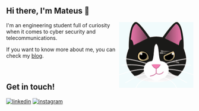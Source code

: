 ## Hi there, I'm Mateus 👋

<img align="right" alt="GIF" src="https://github.com/mfrNWV/mfrnwv/blob/main/tuxcat-animated.gif?raw=true" width="200" height="177" />

I'm an engineering student full of curiosity when it comes to cyber security and telecommunications.

If you want to know more about me, you can check my [blog](https://mfrnwv.github.io/).
<br />
<br />
<br />
## Get in touch!
[![linkedin](https://img.shields.io/badge/LinkedIn-0077B5?style=for-the-badge&logo=linkedin&logoColor=white)](https://www.linkedin.com/in/mfrancani/) 
[![instagram](https://img.shields.io/badge/Instagram-E4405F?style=for-the-badge&logo=instagram&logoColor=white)](https://www.instagram.com/mfrancani/)
